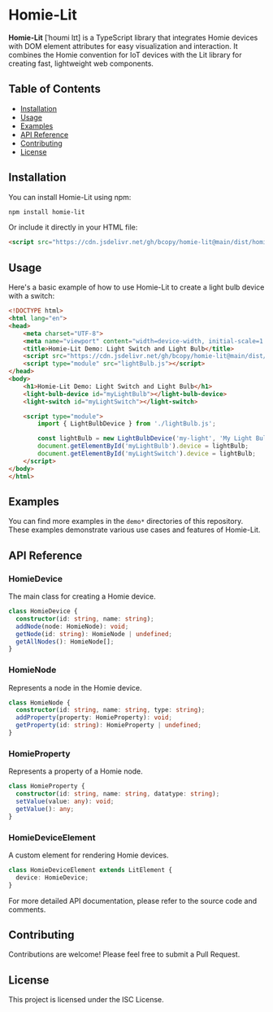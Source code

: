 # Homie-Lit

**Homie-Lit** [ˈhoʊmi lɪt] is a TypeScript library that integrates Homie devices with DOM element attributes for easy visualization and interaction. It combines the Homie convention for IoT devices with the Lit library for creating fast, lightweight web components.

## Table of Contents

- [Installation](#installation)
- [Usage](#usage)
- [Examples](#examples)
- [API Reference](#api-reference)
- [Contributing](#contributing)
- [License](#license)

## Installation

You can install Homie-Lit using npm:

```bash
npm install homie-lit
```

Or include it directly in your HTML file:

```html
<script src="https://cdn.jsdelivr.net/gh/bcopy/homie-lit@main/dist/homie-lit.js"></script>
```

## Usage

Here's a basic example of how to use Homie-Lit to create a light bulb device with a switch:

```html
<!DOCTYPE html>
<html lang="en">
<head>
    <meta charset="UTF-8">
    <meta name="viewport" content="width=device-width, initial-scale=1.0">
    <title>Homie-Lit Demo: Light Switch and Light Bulb</title>
    <script src="https://cdn.jsdelivr.net/gh/bcopy/homie-lit@main/dist/homie-lit.js"></script>
    <script type="module" src="lightBulb.js"></script>
</head>
<body>
    <h1>Homie-Lit Demo: Light Switch and Light Bulb</h1>
    <light-bulb-device id="myLightBulb"></light-bulb-device>
    <light-switch id="myLightSwitch"></light-switch>

    <script type="module">
        import { LightBulbDevice } from './lightBulb.js';

        const lightBulb = new LightBulbDevice('my-light', 'My Light Bulb');
        document.getElementById('myLightBulb').device = lightBulb;
        document.getElementById('myLightSwitch').device = lightBulb;
    </script>
</body>
</html>
```

## Examples

You can find more examples in the `demo*` directories of this repository. These examples demonstrate various use cases and features of Homie-Lit.

## API Reference

### HomieDevice

The main class for creating a Homie device.

```typescript
class HomieDevice {
  constructor(id: string, name: string);
  addNode(node: HomieNode): void;
  getNode(id: string): HomieNode | undefined;
  getAllNodes(): HomieNode[];
}
```

### HomieNode

Represents a node in the Homie device.

```typescript
class HomieNode {
  constructor(id: string, name: string, type: string);
  addProperty(property: HomieProperty): void;
  getProperty(id: string): HomieProperty | undefined;
}
```

### HomieProperty

Represents a property of a Homie node.

```typescript
class HomieProperty {
  constructor(id: string, name: string, datatype: string);
  setValue(value: any): void;
  getValue(): any;
}
```

### HomieDeviceElement

A custom element for rendering Homie devices.

```typescript
class HomieDeviceElement extends LitElement {
  device: HomieDevice;
}
```

For more detailed API documentation, please refer to the source code and comments.

## Contributing

Contributions are welcome! Please feel free to submit a Pull Request.

## License

This project is licensed under the ISC License.
